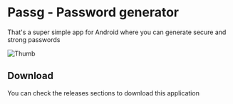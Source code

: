 # Passg - Password generator

That's a super simple app for Android where you can generate secure and strong passwords



![Thumb](https://user-images.githubusercontent.com/86686024/209860154-aaaac409-c4f9-47cc-b81a-7694797370d3.png)


## Download

You can check the releases sections to download this application

